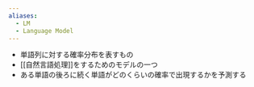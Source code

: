 ```yaml
---
aliases:
  - LM
  - Language Model
---
```

- 単語列に対する確率分布を表すもの
- [[自然言語処理]]をするためのモデルの一つ
- ある単語の後ろに続く単語がどのくらいの確率で出現するかを予測する
